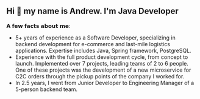 ## Hi 👋 my name is Andrew. I'm Java Developer

𝗔 𝗳𝗲𝘄 𝗳𝗮𝗰𝘁𝘀 𝗮𝗯𝗼𝘂𝘁 𝗺𝗲:

- 5+ years of experience as a Software Developer, specializing in backend development for e-commerce and last-mile logistics applications. Expertise includes Java, Spring framework, PostgreSQL.
- Experience with the full product development cycle, from concept to launch. Implemented over 7 projects, leading teams of 2 to 6 people. One of these projects was the development of a new microservice for C2C orders through the pickup points of the company I worked for.
- In 2.5 years, I went from Junior Developer to Engineering Manager of a 5-person backend team.
